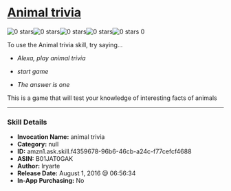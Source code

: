 # [Animal trivia](http://alexa.amazon.com/#skills/amzn1.ask.skill.f4359678-96b6-46cb-a24c-f77cefcf4688)
![0 stars](../../images/ic_star_border_black_18dp_1x.png)![0 stars](../../images/ic_star_border_black_18dp_1x.png)![0 stars](../../images/ic_star_border_black_18dp_1x.png)![0 stars](../../images/ic_star_border_black_18dp_1x.png)![0 stars](../../images/ic_star_border_black_18dp_1x.png) 0

To use the Animal trivia skill, try saying...

* *Alexa, play animal trivia*

* *start game*

* *The answer is one*

This is a game that will test your knowledge of interesting facts of animals

***

### Skill Details

* **Invocation Name:** animal trivia
* **Category:** null
* **ID:** amzn1.ask.skill.f4359678-96b6-46cb-a24c-f77cefcf4688
* **ASIN:** B01JAT0GAK
* **Author:** Iryarte
* **Release Date:** August 1, 2016 @ 06:56:34
* **In-App Purchasing:** No
